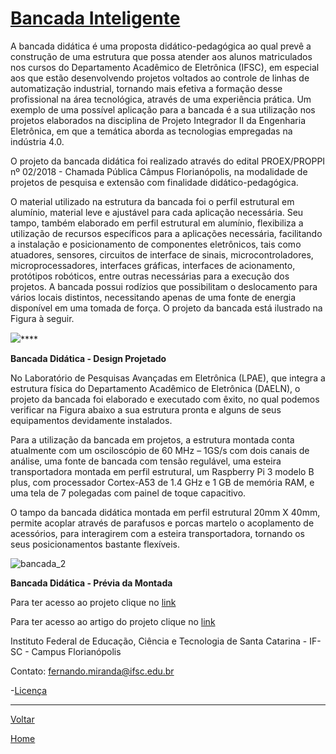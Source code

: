 # [Bancada Inteligente](https://github.com/Kallarari/lpae.github.io/tree/master/projetos/bancada_ditatica)

A bancada didática é uma proposta didático-pedagógica ao qual prevê a construção de uma estrutura que possa atender aos alunos matriculados nos cursos do Departamento Acadêmico de Eletrônica (IFSC), em especial aos que estão desenvolvendo projetos voltados ao controle de linhas de automatização industrial, tornando mais efetiva a formação desse profissional na área tecnológica, através de uma experiência prática. Um exemplo de uma possível aplicação para a bancada é a sua utilização nos projetos elaborados na disciplina de Projeto Integrador II da Engenharia Eletrônica, em que a temática aborda as tecnologias empregadas na indústria 4.0. 

O projeto da bancada didática foi realizado através do edital PROEX/PROPPI nº 02/2018 - Chamada Pública Câmpus Florianópolis, na modalidade de projetos de pesquisa e extensão com finalidade didático-pedagógica.



O material utilizado na estrutura da bancada foi o perfil estrutural em alumínio, material leve e ajustável para cada aplicação necessária. Seu tampo, também elaborado em perfil estrutural em alumínio, flexibiliza a utilização de recursos específicos para a aplicações necessária, facilitando a instalação e posicionamento de componentes eletrônicos, tais como atuadores, sensores, circuitos de interface de sinais, microcontroladores, microprocessadores, interfaces gráficas, interfaces de acionamento, protótipos robóticos, entre outras necessárias para a execução dos projetos. A bancada possui rodízios que possibilitam o deslocamento para vários locais distintos, necessitando apenas de uma fonte de energia disponível em uma tomada de força. O projeto da bancada está ilustrado na Figura à seguir. 



![](.\imagens\bancada_didática.png)****

**Bancada Didática - Design Projetado**

No Laboratório de Pesquisas Avançadas em Eletrônica (LPAE), que integra a estrutura física do Departamento Acadêmico de Eletrônica (DAELN), o projeto da bancada foi elaborado e executado com êxito, no qual podemos verificar na Figura abaixo a sua estrutura pronta e alguns de seus equipamentos devidamente instalados.

Para a utilização da bancada em projetos, a estrutura montada conta atualmente com um osciloscópio de 60 MHz – 1GS/s com dois canais de análise, uma fonte de bancada com tensão regulável, uma esteira transportadora montada em perfil estrutural, um Raspberry Pi 3 modelo B plus, com processador Cortex-A53 de 1.4 GHz e 1 GB de memória RAM, e uma tela de 7 polegadas com painel de toque capacitivo.

O tampo da bancada didática montada em perfil estrutural 20mm X 40mm, permite acoplar através de parafusos e porcas martelo o acoplamento de acessórios, para interagirem com a esteira transportadora, tornando os seus posicionamentos bastante flexíveis.

![bancada_2](.\imagens\bancada_2.jpg)

**Bancada Didática - Prévia da Montada**

Para ter acesso ao projeto clique no [link ](https://github.com/LPAE/bancada_inteligente)

Para ter acesso ao artigo do projeto clique no [link](.\artigo\Bancada-Didática-SNCT_2019.pdf)



Instituto Federal de Educação, Ciência e Tecnologia de Santa Catarina - IF-SC - Campus Florianópolis
<br/>

Contato:
fernando.miranda@ifsc.edu.br

-[Licença](./license)

---
[Voltar](./../)

[Home](https://lpae.github.io/)


